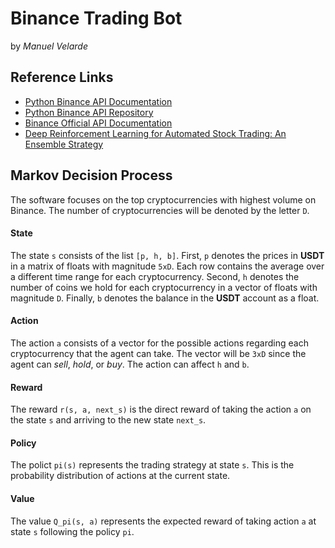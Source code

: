 # Binance Trading Bot
by _Manuel Velarde_

## Reference Links
- [Python Binance API Documentation](https://python-binance.readthedocs.io/en/latest/)
- [Python Binance API Repository](https://github.com/sammchardy/python-binance)
- [Binance Official API Documentation](https://github.com/binance/binance-spot-api-docs)
- [Deep Reinforcement Learning for Automated Stock Trading: An Ensemble Strategy](https://github.com/AI4Finance-LLC/Deep-Reinforcement-Learning-for-Automated-Stock-Trading-Ensemble-Strategy-ICAIF-2020)

## Markov Decision Process

The software focuses on the top cryptocurrencies with highest volume on Binance. The number of cryptocurrencies will be denoted by the letter `D`.

#### State
The state `s` consists of the list `[p, h, b]`. First, `p` denotes the prices in **USDT** in a matrix of floats with magnitude `5xD`. Each row contains the average over a different time range for each cryptocurrency. Second, `h` denotes the number of coins we hold for each cryptocurrency in a vector of floats with magnitude `D`. Finally, `b` denotes the balance in the **USDT** account as a float.

#### Action
The action `a` consists of a vector for the possible actions regarding each cryptocurrency that the agent can take. The vector will be `3xD` since the agent can _sell_, _hold_, or _buy_. The action can affect `h` and `b`.

#### Reward
The reward `r(s, a, next_s)` is the direct reward of taking the action `a` on the state `s` and arriving to the new state `next_s`.

#### Policy
The polict `pi(s)` represents the trading strategy at state `s`. This is the probability distribution of actions at the current state.

#### Value
The value `Q_pi(s, a)` represents the expected reward of taking action `a` at state `s` following the policy `pi`.
